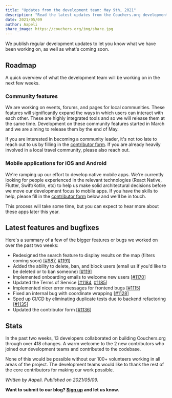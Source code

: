 ```yaml
---
title: "Updates from the development team: May 9th, 2021"
description: "Read the latest updates from the Couchers.org development team."
date: 2021/05/09
author: Aapeli
share_image: https://couchers.org/img/share.jpg
---
```


We publish regular development updates to let you know what we have been working on, as well as what's coming soon.

## Roadmap

A quick overview of what the development team will be working on in the next few weeks.

### Community features

We are working on events, forums, and pages for local communities. These features will significantly expand the ways in which users can interact with each other. These are highly integrated tools and so we will release them at the same time. Development on these community features started in March and we are aiming to release them by the end of May.

If you are interested in becoming a community leader, it's not too late to reach out to us by filling in the [contributor form](https://app.couchers.org/contribute). If you are already heavily involved in a local travel community, please also reach out.

### Mobile applications for iOS and Android

We're ramping up our effort to develop native mobile apps. We're currently looking for people experienced in the relevant technologies (React Native, Flutter, Swift/Kotlin, etc) to help us make solid architectural decisions before we move our development focus to mobile apps. If you have the skills to help, please fill in the [contributor form](https://app.couchers.org/contribute) below and we'll be in touch.

This process will take some time, but you can expect to hear more about these apps later this year.

## Latest features and bugfixes

Here's a summary of a few of the bigger features or bugs we worked on over the past two weeks:

* Redesigned the search feature to display results on the map (filters coming soon) [[#987](https://github.com/Couchers-org/couchers/pull/987), [#1191](https://github.com/Couchers-org/couchers/pull/1191)]
* Added the ability to delete, ban, and block users (email us if you'd like to be deleted or to ban someone) [[#119](https://github.com/Couchers-org/couchers/pull/119)]
* Implemented onboarding emails to welcome new users [[#1170](https://github.com/Couchers-org/couchers/pull/1170)]
* Updated the Terms of Service [[#1184](https://github.com/Couchers-org/couchers/pull/1184), [#1185](https://github.com/Couchers-org/couchers/pull/1185)]
* Implemented nicer error messages for frontend bugs [[#1115](https://github.com/Couchers-org/couchers/pull/1115)]
* Fixed an internal bug with coordinate wrapping [[#1128](https://github.com/Couchers-org/couchers/pull/1128)]
* Sped up CI/CD by eliminating duplicate tests due to backend refactoring [[#1135](https://github.com/Couchers-org/couchers/pull/1135)]
* Updated the contributor form [[#1136](https://github.com/Couchers-org/couchers/pull/1136)]

## Stats

In the past two weeks, 13 developers collaborated on building Couchers.org through over 418 changes. A warm welcome to the 2 new contributors who joined our development teams and contributed to the codebase.

None of this would be possible without our 100+ volunteers working in all areas of the project. The development teams would like to thank the rest of the core contributors for making our work possible.


*Written by Aapeli. Published on 2021/05/09.*

**Want to submit to our blog? [Sign up](/signup) and let us know.**
